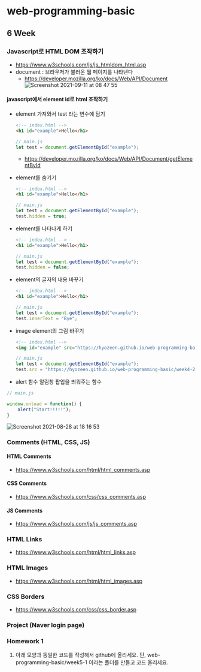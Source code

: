 # web-programming-basic

## 6 Week

### Javascript로 HTML DOM 조작하기
- https://www.w3schools.com/js/js_htmldom_html.asp
- document
  : 브라우저가 불러온 웹 페이지를 나타낸다
  - https://developer.mozilla.org/ko/docs/Web/API/Document
  ![Screenshot 2021-09-11 at 08 47 55](https://user-images.githubusercontent.com/86503646/132928382-fece322f-15c5-4f7c-9ddb-8327eaaaca1f.png)


#### javascript에서 element id로 html 조작하기 
- element 가져와서 test 라는 변수에 담기
  ```html
  <!-- index.html -->
  <h1 id="example">Hello</h1>
  ```
  
  ```js
  // main.js
  let test = document.getElementById("example");
  ```
  - https://developer.mozilla.org/ko/docs/Web/API/Document/getElementById
  
- element를 숨기기
  ```html
  <!-- index.html -->
  <h1 id="example">Hello</h1>
  ```
  
  ```js
  // main.js
  let test = document.getElementById("example");
  test.hidden = true;
  ```
  
- element를 나타나게 하기

  ```html
  <!-- index.html -->
  <h1 id="example">Hello</h1>
  ```
  
  ```js
  // main.js
  let test = document.getElementById("example");
  test.hidden = false;
  ```
  
- element의 글자의 내용 바꾸기

  ```html
  <!-- index.html -->
  <h1 id="example">Hello</h1>
  ```
  
  ```js
  // main.js
  let test = document.getElementById("example");
  test.innerText = "Bye";
  ```
  
- image element의 그림 바꾸기

  ```html
  <!-- index.html -->
  <img id="example" src="https://hyozeen.github.io/web-programming-basic/week4-2/images/cardpack.png">
  ```
  
  ```js
  // main.js
  let test = document.getElementById("example");
  test.src = "https://hyozeen.github.io/web-programming-basic/week4-2/images/card/card0.png";
  ```

- alert 함수
알림창 팝업을 띄워주는 함수

```js
// main.js

window.onload = function() {
    alert("Start!!!!!");
}
```

![Screenshot 2021-08-28 at 18 16 53](https://user-images.githubusercontent.com/86503646/131212999-23127bbb-1b81-4443-8228-25d3c1f4346d.png)

### Comments (HTML, CSS, JS)
#### HTML Comments
- https://www.w3schools.com/html/html_comments.asp
#### CSS Comments
- https://www.w3schools.com/css/css_comments.asp
#### JS Comments
- https://www.w3schools.com/js/js_comments.asp

### HTML Links
- https://www.w3schools.com/html/html_links.asp

### HTML Images
- https://www.w3schools.com/html/html_images.asp

### CSS Borders
- https://www.w3schools.com/css/css_border.asp


### Project (Naver login page)

### Homework 1
1) 아래 모양과 동일한 코드를 작성해서 github에 올리세요. 단, web-programming-basic/week5-1 이라는 폴더를 만들고 코드 올리세요.

